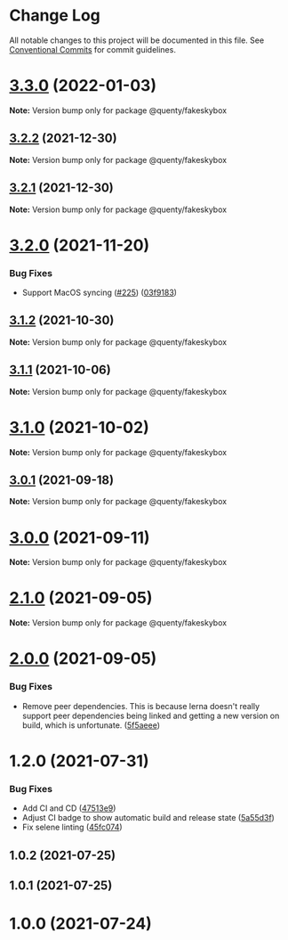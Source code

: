 # Change Log

All notable changes to this project will be documented in this file.
See [Conventional Commits](https://conventionalcommits.org) for commit guidelines.

# [3.3.0](https://github.com/Quenty/NevermoreEngine/compare/@quenty/fakeskybox@3.2.2...@quenty/fakeskybox@3.3.0) (2022-01-03)

**Note:** Version bump only for package @quenty/fakeskybox





## [3.2.2](https://github.com/Quenty/NevermoreEngine/compare/@quenty/fakeskybox@3.2.1...@quenty/fakeskybox@3.2.2) (2021-12-30)

**Note:** Version bump only for package @quenty/fakeskybox





## [3.2.1](https://github.com/Quenty/NevermoreEngine/compare/@quenty/fakeskybox@3.2.0...@quenty/fakeskybox@3.2.1) (2021-12-30)

**Note:** Version bump only for package @quenty/fakeskybox





# [3.2.0](https://github.com/Quenty/NevermoreEngine/compare/@quenty/fakeskybox@3.1.2...@quenty/fakeskybox@3.2.0) (2021-11-20)


### Bug Fixes

* Support MacOS syncing ([#225](https://github.com/Quenty/NevermoreEngine/issues/225)) ([03f9183](https://github.com/Quenty/NevermoreEngine/commit/03f918392c6a5bdd33f8a17c38de371d1e06c67a))





## [3.1.2](https://github.com/Quenty/NevermoreEngine/compare/@quenty/fakeskybox@3.1.1...@quenty/fakeskybox@3.1.2) (2021-10-30)

**Note:** Version bump only for package @quenty/fakeskybox





## [3.1.1](https://github.com/Quenty/NevermoreEngine/compare/@quenty/fakeskybox@3.1.0...@quenty/fakeskybox@3.1.1) (2021-10-06)

**Note:** Version bump only for package @quenty/fakeskybox





# [3.1.0](https://github.com/Quenty/NevermoreEngine/compare/@quenty/fakeskybox@3.0.1...@quenty/fakeskybox@3.1.0) (2021-10-02)

**Note:** Version bump only for package @quenty/fakeskybox





## [3.0.1](https://github.com/Quenty/NevermoreEngine/compare/@quenty/fakeskybox@3.0.0...@quenty/fakeskybox@3.0.1) (2021-09-18)

**Note:** Version bump only for package @quenty/fakeskybox





# [3.0.0](https://github.com/Quenty/NevermoreEngine/compare/@quenty/fakeskybox@2.1.0...@quenty/fakeskybox@3.0.0) (2021-09-11)

**Note:** Version bump only for package @quenty/fakeskybox





# [2.1.0](https://github.com/Quenty/NevermoreEngine/compare/@quenty/fakeskybox@2.0.0...@quenty/fakeskybox@2.1.0) (2021-09-05)

**Note:** Version bump only for package @quenty/fakeskybox





# [2.0.0](https://github.com/Quenty/NevermoreEngine/compare/@quenty/fakeskybox@1.2.0...@quenty/fakeskybox@2.0.0) (2021-09-05)


### Bug Fixes

* Remove peer dependencies. This is because lerna doesn't really support peer dependencies being linked and getting a new version on build, which is unfortunate. ([5f5aeee](https://github.com/Quenty/NevermoreEngine/commit/5f5aeeea8de9975435309e53679f0ef7064f9dd0))





# 1.2.0 (2021-07-31)


### Bug Fixes

* Add CI and CD ([47513e9](https://github.com/Quenty/NevermoreEngine/commit/47513e9b568162707534af132396dd8756947dd3))
* Adjust CI badge to show automatic build and release state ([5a55d3f](https://github.com/Quenty/NevermoreEngine/commit/5a55d3f19bf8d66a760d67da9b56ed47fab74656))
* Fix selene linting ([45fc074](https://github.com/Quenty/NevermoreEngine/commit/45fc07489ee59127ac6582689f19a0e87c1e5b5a))



## 1.0.2 (2021-07-25)



## 1.0.1 (2021-07-25)



# 1.0.0 (2021-07-24)
